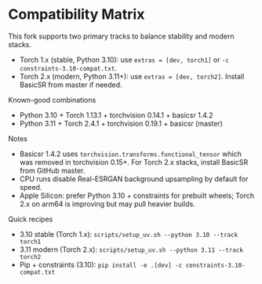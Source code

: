 # Compatibility Matrix

This fork supports two primary tracks to balance stability and modern stacks.

- Torch 1.x (stable, Python 3.10): use `extras = [dev, torch1]` or `-c constraints-3.10-compat.txt`.
- Torch 2.x (modern, Python 3.11+): use `extras = [dev, torch2]`. Install BasicSR from master if needed.

Known-good combinations
- Python 3.10 + Torch 1.13.1 + torchvision 0.14.1 + basicsr 1.4.2
- Python 3.11 + Torch 2.4.1 + torchvision 0.19.1 + basicsr (master)

Notes
- Basicsr 1.4.2 uses `torchvision.transforms.functional_tensor` which was removed in torchvision 0.15+. For Torch 2.x stacks, install BasicSR from GitHub master.
- CPU runs disable Real-ESRGAN background upsampling by default for speed.
- Apple Silicon: prefer Python 3.10 + constraints for prebuilt wheels; Torch 2.x on arm64 is improving but may pull heavier builds.

Quick recipes
- 3.10 stable (Torch 1.x): `scripts/setup_uv.sh --python 3.10 --track torch1`
- 3.11 modern (Torch 2.x): `scripts/setup_uv.sh --python 3.11 --track torch2`
- Pip + constraints (3.10): `pip install -e .[dev] -c constraints-3.10-compat.txt`
